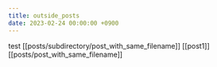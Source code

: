 ```yaml
---
title: outside_posts
date: 2023-02-24 00:00:00 +0900
---
```


test
[[posts/subdirectory/post_with_same_filename]]
[[post1]]
[[posts/post_with_same_filename]]